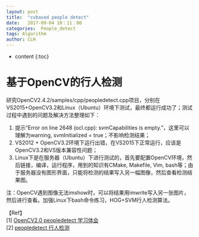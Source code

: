 ```yaml
---
layout: post
title:  "cvbased people detect"
date:   2017-09-04 10：11：00
categories:  People_detect
tags: Algorithm
author: CLH
---
```


* content
{:toc}

# 基于OpenCV的行人检测 #
研究OpenCV2.4.2/samples/cpp/peopledetect.cpp项目，分别在VS2015+OpenCV3.2和Linux（Ubuntu）环境下测试，最终都运行成功了；测试过程中遇到的问题及解决方法整理如下：   
1. 提示“Error on line 2648 (ocl.cpp): svmCapabilities is empty.”，这里可以理解为warning, svmInitialized = true；不影响检测结果；  
2. VS2012 + OpenCV3.2环境下运行出错，在VS2015下正常运行，应该是OpenCV3.2和VS版本兼容性问题；   
3. Linux下是在服务器（Ubuntu）下进行测试的，首先要配置OpenCV环境，然后链接，编译，运行程序，用到的知识有CMake, Makefile, Vim, bash等；由于服务器没有图形界面，只能将检测的结果写入另一幅图像，然后查看检测结果图。


注：OpenCV遇到图像无法imshow时，可以将结果用imwrite写入另一张图片，然后进行查看。加强Linux下bash命令练习，HOG+SVM行人检测算法。   
    
【Ref】    
[1] [OpenCV2.0 peopledetect 学习体会](http://www.opencv.org.cn/forum.php?mod=viewthread&tid=9146&extra=&page=1)    
[2] [peopledetect 行人检测](https://github.com/clhne/cvbased_peopledetect)